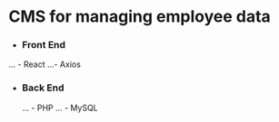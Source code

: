 # CMS for managing employee data

- ### Front End
 ... - React
 ...- Axios
 

- ### Back End
  ... - PHP
  ... - MySQL
  
